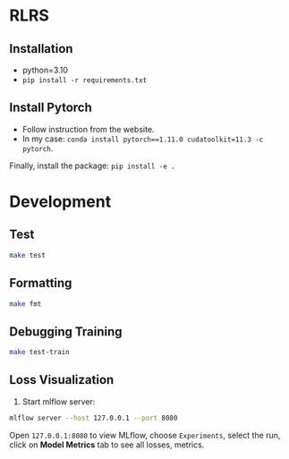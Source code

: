 # RLRS

## Installation

- python=3.10
- `pip install -r requirements.txt`

## Install Pytorch
- Follow instruction from the website.
- In my case: `conda install pytorch==1.11.0 cudatoolkit=11.3 -c pytorch`.

Finally, install the package: `pip install -e .`

# Development

## Test
```bash
make test
```

## Formatting
```bash
make fmt
```

## Debugging Training
```bash
make test-train
```

## Loss Visualization

1. Start mlflow server:

```bash
mlflow server --host 127.0.0.1 --port 8080
```

Open `127.0.0.1:8080` to view MLflow, choose `Experiments`, select the run, click on **Model Metrics** tab to see all losses, metrics.
